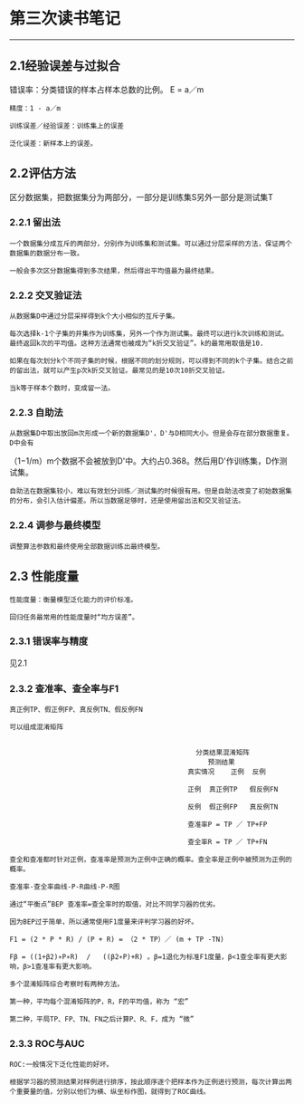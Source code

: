 # 第三次读书笔记 #
---
## 2.1经验误差与过拟合 ##
 错误率：分类错误的样本占样本总数的比例。  E = a／m

    精度：1 - a／m

    训练误差／经验误差：训练集上的误差

    泛化误差：新样本上的误差。
## 2.2评估方法 ##
 区分数据集，把数据集分为两部分，一部分是训练集S另外一部分是测试集T
### 2.2.1 留出法 ###
    一个数据集分成互斥的两部分，分别作为训练集和测试集。可以通过分层采样的方法，保证两个数据集的数据分布一致。

    一般会多次区分数据集得到多次结果，然后得出平均值最为最终结果。
    
### 2.2.2 交叉验证法 ###
    从数据集D中通过分层采样得到k个大小相似的互斥子集。

    每次选择k-1个子集的并集作为训练集，另外一个作为测试集。最终可以进行k次训练和测试。最终返回k次的平均值。这种方法通常也被成为“k折交叉验证”。k的最常用取值是10.

    如果在每次划分k个不同子集的时候，根据不同的划分规则，可以得到不同的k个子集。结合之前的留出法，就可以产生p次k折交叉验证。最常见的是10次10折交叉验证。

    当k等于样本个数时，变成留一法。

###  2.2.3 自助法 ###
    从数据集D中取出放回m次形成一个新的数据集D'，D'与D相同大小。但是会存在部分数据重复。D中会有

（1−1/m）m个数据不会被放到D'中。大约占0.368。然后用D'作训练集，D作测试集。

    自助法在数据集较小，难以有效划分训练／测试集的时候很有用。但是自助法改变了初始数据集的分布，会引入估计偏差。所以当数据足够时，还是使用留出法和交叉验证法。

###  2.2.4 调参与最终模型 ###
    调整算法参数和最终使用全部数据训练出最终模型。

## 2.3 性能度量 ##
    性能度量：衡量模型泛化能力的评价标准。

    回归任务最常用的性能度量时“均方误差”。

### 2.3.1 错误率与精度 ###
见2.1
### 2.3.2 查准率、查全率与F1 ###
    真正例TP、假正例FP、真反例TN、假反例FN

    可以组成混淆矩阵


                                                  分类结果混淆矩阵
                                                     预测结果
                                                真实情况	正例	反例
                                                
                                                正例	真正例TP	假反例FN
                                                
                                                反例	假正例FP	真反例TN
                                                
                                                查准率P = TP ／ TP+FP

                                                查全率R = TP ／ TP+FN

    查全和查准都时针对正例，查准率是预测为正例中正确的概率。查全率是正例中被预测为正例的概率。

    查准率-查全率曲线-P-R曲线-P-R图

    通过“平衡点”BEP 查准率=查全率时的取值，对比不同学习器的优劣。

    因为BEP过于简单，所以通常使用F1度量来评判学习器的好坏。

    F1 = (2 * P * R) / (P + R) = （2 * TP）／ (m + TP -TN)

    Fβ = ((1+β2)∗P∗R)  /   ((β2∗P)+R) 。β=1退化为标准F1度量，β<1查全率有更大影响，β>1查准率有更大影响。

    多个混淆矩阵综合考察时有两种方法。

    第一种，平均每个混淆矩阵的P，R，F的平均值，称为 “宏”

    第二种，平局TP、FP、TN、FN之后计算P、R、F，成为 “微”

  ### 2.3.3 ROC与AUC ###
    ROC:一般情况下泛化性能的好坏。

    根据学习器的预测结果对样例进行排序，按此顺序逐个把样本作为正例进行预测，每次计算出两个重要量的值，分别以他们为横、纵坐标作图，就得到了ROC曲线。 

 

        
